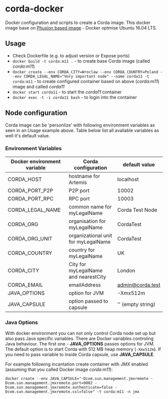 # corda-docker
Docker configuration and scripts to create a Corda image. This docker image base on [Phusion based image](https://github.com/phusion/baseimage-docker) - Docker optmise Ubuntu 16.04 LTS.


## Usage

* Check Dockerfile (e.g. to adjust version or Expose ports)
* `docker build -t corda:m11 .` - to create base Corda image (called _corda:m11_)
* `docker create --env CORDA_CITY=Wroclaw --env CORDA_COUNTRY=Poland --env CORDA_LEGAL_NAME="Very important node" --name corda11 -t corda:m11` - to create configured container based on above (_corda:m11_) image and called _corda11_
* `docker start corda11` - to start the _corda11_ container
* `docker exec -t -i corda11 bash` - to login into the container


## Node configuration
Corda image can be 'personlize' with following environment variables as seen in an Usage example above. Table below list all avaliable variables as well it's default value.


### Environment Variables  

Docker environment variable | Corda configuration | default value 
--- | --- | ---
CORDA_HOST | hostname for Artemis |  localhost 
CORDA_PORT_P2P | P2P port |10002 
CORDA_PORT_RPC | RPC port |10003
CORDA_LEGAL_NAME | common name for myLegalName| Corda Test Node 
CORDA_ORG | organisation  for myLegalName | CordaTest
CORDA_ORG_UNIT | organizational unit for myLegalName | CordaTest
CORDA_COUNTRY | country for myLegalName | UK
CORDA_CITY | City for myLegalName and nearestCity | London 
CORDA_EMAIL | emailAddress | admin@corda.test 
JAVA_OPTIONS | option for JVM | -Xmx512m
JAVA_CAPSULE | option passed to capsule | '' (empty string)

### Java Options

With docker environment you can not only control Corda node set up but also pass Java specific variables. There are Docker variables controling Java behaviour. The first one - **JAVA_OPTIONS** passes options for JVM. The default option is to start Corda with 512 MB heap memory (`-Xmx512m`). If you need to pass variable to inside Corda capsule, use **JAVA_CAPSULE**.

For example following incantation create container with JMX enabled (assuming that you called Docker image _corda:m11_):

```docker create --env JAVA_CAPSULE="-Dcom.sun.management.jmxremote -Dcom.sun.management.jmxremote.port=9002 -Dcom.sun.management.jmxremote.authenticate=false -Dcom.sun.management.jmxremote.ssl=false" -t corda:m11 -n jmx```
